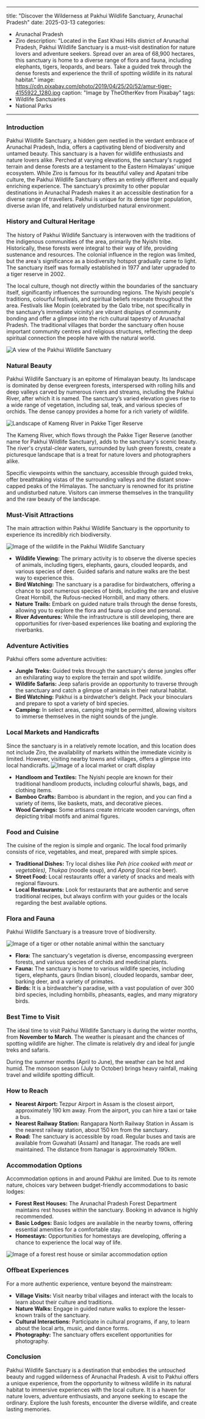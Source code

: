 
---
title: "Discover the Wilderness at Pakhui Wildlife Sanctuary, Arunachal Pradesh"
date: 2025-03-13
categories:
  - Arunachal Pradesh
  - Ziro
description: "Located in the East Khasi Hills district of Arunachal Pradesh, Pakhui Wildlife Sanctuary is a must-visit destination for nature lovers and adventure seekers. Spread over an area of 68,900 hectares, this sanctuary is home to a diverse range of flora and fauna, including elephants, tigers, leopards, and bears. Take a guided trek through the dense forests and experience the thrill of spotting wildlife in its natural habitat."
image: https://cdn.pixabay.com/photo/2019/04/25/20/52/amur-tiger-4155922_1280.jpg
caption: "Image by TheOtherKev from Pixabay"
tags: 
  - Wildlife Sanctuaries
  - National Parks
---


### **Introduction**

Pakhui Wildlife Sanctuary, a hidden gem nestled in the verdant embrace of Arunachal Pradesh, India, offers a captivating blend of biodiversity and untamed beauty. This sanctuary is a haven for wildlife enthusiasts and nature lovers alike. Perched at varying elevations, the sanctuary's rugged terrain and dense forests are a testament to the Eastern Himalayas’ unique ecosystem. While Ziro is famous for its beautiful valley and Apatani tribe culture, the Pakhui Wildlife Sanctuary offers an entirely different and equally enriching experience. The sanctuary’s proximity to other popular destinations in Arunachal Pradesh makes it an accessible destination for a diverse range of travellers. Pakhui is unique for its dense tiger population, diverse avian life, and relatively undisturbed natural environment.

### **History and Cultural Heritage**

The history of Pakhui Wildlife Sanctuary is interwoven with the traditions of the indigenous communities of the area, primarily the Nyishi tribe. Historically, these forests were integral to their way of life, providing sustenance and resources. The colonial influence in the region was limited, but the area's significance as a biodiversity hotspot gradually came to light. The sanctuary itself was formally established in 1977 and later upgraded to a tiger reserve in 2002.

The local culture, though not directly within the boundaries of the sanctuary itself, significantly influences the surrounding regions. The Nyishi people's traditions, colourful festivals, and spiritual beliefs resonate throughout the area. Festivals like Mopin (celebrated by the Galo tribe, not specifically in the sanctuary’s immediate vicinity) are vibrant displays of community bonding and offer a glimpse into the rich cultural tapestry of Arunachal Pradesh. The traditional villages that border the sanctuary often house important community centres and religious structures, reflecting the deep spiritual connection the people have with the natural world.

![A view of the Pakhui Wildlife Sanctuary](https://upload.wikimedia.org/wikipedia/commons/f/f3/A_view_of_the_PakkeTR_AJTJ_IMG7101.jpg)

### **Natural Beauty**

Pakhui Wildlife Sanctuary is an epitome of Himalayan beauty. Its landscape is dominated by dense evergreen forests, interspersed with rolling hills and deep valleys carved by numerous rivers and streams, including the Pakhui River, after which it is named. The sanctuary’s varied elevation gives rise to a wide range of vegetation, including sal, teak, and various species of orchids. The dense canopy provides a home for a rich variety of wildlife.

![Landscape of Kameng River in Pakke Tiger Reserve](https://upload.wikimedia.org/wikipedia/commons/thumb/b/b5/Landscape_Kameng_River_Pakke_Tiger_Reserve.jpg/1280px-Landscape_Kameng_River_Pakke_Tiger_Reserve.jpg)

The Kameng River, which flows through the Pakke Tiger Reserve (another name for Pakhui Wildlife Sanctuary), adds to the sanctuary's scenic beauty. The river's crystal-clear waters, surrounded by lush green forests, create a picturesque landscape that is a treat for nature lovers and photographers alike.

Specific viewpoints within the sanctuary, accessible through guided treks, offer breathtaking vistas of the surrounding valleys and the distant snow-capped peaks of the Himalayas. The sanctuary is renowned for its pristine and undisturbed nature. Visitors can immerse themselves in the tranquility and the raw beauty of the landscape.

### **Must-Visit Attractions**

The main attraction within Pakhui Wildlife Sanctuary is the opportunity to experience its incredibly rich biodiversity.

<img src="placeholder_image_wildlife.jpg" alt="Image of the wildlife in the Pakhui Wildlife Sanctuary">

*   **Wildlife Viewing:** The primary activity is to observe the diverse species of animals, including tigers, elephants, gaurs, clouded leopards, and various species of deer. Guided safaris and nature walks are the best way to experience this.
*   **Bird Watching:** The sanctuary is a paradise for birdwatchers, offering a chance to spot numerous species of birds, including the rare and elusive Great Hornbill, the Rufous-necked Hornbill, and many others.
*   **Nature Trails:** Embark on guided nature trails through the dense forests, allowing you to explore the flora and fauna up close and personal.
*   **River Adventures:** While the infrastructure is still developing, there are opportunities for river-based experiences like boating and exploring the riverbanks.

### **Adventure Activities**

Pakhui offers some adventure activities:

*   **Jungle Treks:** Guided treks through the sanctuary's dense jungles offer an exhilarating way to explore the terrain and spot wildlife.
*   **Wildlife Safaris:** Jeep safaris provide an opportunity to traverse through the sanctuary and catch a glimpse of animals in their natural habitat.
*   **Bird Watching:** Pakhui is a birdwatcher’s delight. Pack your binoculars and prepare to spot a variety of bird species.
*   **Camping:** In select areas, camping might be permitted, allowing visitors to immerse themselves in the night sounds of the jungle.

### **Local Markets and Handicrafts**

Since the sanctuary is in a relatively remote location, and this location does not include Ziro, the availability of markets within the immediate vicinity is limited. However, visiting nearby towns and villages, offers a glimpse into local handicrafts.
<img src="placeholder_image_local_market.jpg" alt="Image of a local market or craft display">

*   **Handloom and Textiles:** The Nyishi people are known for their traditional handloom products, including colourful shawls, bags, and clothing items.
*   **Bamboo Crafts:** Bamboo is abundant in the region, and you can find a variety of items, like baskets, mats, and decorative pieces.
*   **Wood Carvings:** Some artisans create intricate wooden carvings, often depicting tribal motifs and animal figures.

### **Food and Cuisine**

The cuisine of the region is simple and organic. The local food primarily consists of rice, vegetables, and meat, prepared with simple spices.

*   **Traditional Dishes:** Try local dishes like *Peh (rice cooked with meat or vegetables), Thukpa* (noodle soup), and *Apong* (local rice beer).
*   **Street Food:** Local restaurants offer a variety of snacks and meals with regional flavours.
*   **Local Restaurants:** Look for restaurants that are authentic and serve traditional recipes, but always confirm with your guides or the locals regarding the best available options.

### **Flora and Fauna**

Pakhui Wildlife Sanctuary is a treasure trove of biodiversity.

<img src="placeholder_image_flora_fauna.jpg" alt="Image of a tiger or other notable animal within the sanctuary">

*   **Flora:** The sanctuary's vegetation is diverse, encompassing evergreen forests, and various species of orchids and medicinal plants.
*   **Fauna:** The sanctuary is home to various wildlife species, including tigers, elephants, gaurs (Indian bison), clouded leopards, sambar deer, barking deer, and a variety of primates.
*   **Birds:** It is a birdwatcher's paradise, with a vast population of over 300 bird species, including hornbills, pheasants, eagles, and many migratory birds.

### **Best Time to Visit**

The ideal time to visit Pakhui Wildlife Sanctuary is during the winter months, from **November to March**. The weather is pleasant and the chances of spotting wildlife are higher. The climate is relatively dry and ideal for jungle treks and safaris.

During the summer months (April to June), the weather can be hot and humid. The monsoon season (July to October) brings heavy rainfall, making travel and wildlife spotting difficult.

### **How to Reach**

*   **Nearest Airport:** Tezpur Airport in Assam is the closest airport, approximately 190 km away. From the airport, you can hire a taxi or take a bus.
*   **Nearest Railway Station:** Rangapara North Railway Station in Assam is the nearest railway station, about 150 km from the sanctuary.
*   **Road:** The sanctuary is accessible by road. Regular buses and taxis are available from Guwahati (Assam) and Itanagar. The roads are well maintained. The distance from Itanagar is approximately 190km.

### **Accommodation Options**

Accommodation options in and around Pakhui are limited. Due to its remote nature, choices vary between budget-friendly accommodations to basic lodges:

*   **Forest Rest Houses:** The Arunachal Pradesh Forest Department maintains rest houses within the sanctuary. Booking in advance is highly recommended.
*   **Basic Lodges:** Basic lodges are available in the nearby towns, offering essential amenities for a comfortable stay.
*   **Homestays:** Opportunities for homestays are developing, offering a chance to experience the local way of life.
<img src="placeholder_image_accommodation.jpg" alt="Image of a forest rest house or similar accommodation option">

### **Offbeat Experiences**

For a more authentic experience, venture beyond the mainstream:

*   **Village Visits:** Visit nearby tribal villages and interact with the locals to learn about their culture and traditions.
*   **Nature Walks:** Engage in guided nature walks to explore the lesser-known trails of the sanctuary.
*   **Cultural Interactions:** Participate in cultural programs, if any, to learn about the local arts, music, and dance forms.
*   **Photography:** The sanctuary offers excellent opportunities for photography.

### **Conclusion**

Pakhui Wildlife Sanctuary is a destination that embodies the untouched beauty and rugged wilderness of Arunachal Pradesh. A visit to Pakhui offers a unique experience, from the opportunity to witness wildlife in its natural habitat to immersive experiences with the local culture. It is a haven for nature lovers, adventure enthusiasts, and anyone seeking to escape the ordinary. Explore the lush forests, encounter the diverse wildlife, and create lasting memories.


